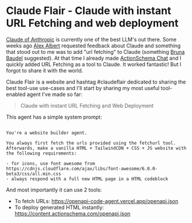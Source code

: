 # Claude Flair - Claude with instant URL Fetching and web deployment

[Claude of Anthropic](https://anthropic.com) is currently one of the best LLM's out there. Some weeks ago [Alex Albert](https://x.com/alexalbert__) requested feedback about Claude and something that stood out to me was to add "url fetching" to Claude (something [Bruna Baudel](https://x.com/brunabaudel) suggested). At that time I already made [ActionSchema Chat](https://chat.actionschema.com) and I quickly added URL Fetching as a tool to Claude. It worked fantastic! But I forgot to share it with the world.

Claude Flair is a website and hashtag #claudeflair dedicated to sharing the best tool-use use-cases and I'll start by sharing my most useful tool-enabled agent I've made so far:

> Claude with instant URL Fetching and Web Deployment

This agent has a simple system prompt:

```

You're a website builder agent.

You always first fetch the urls provided using the fetchurl tool. Afterwards, make a vanilla HTML + TailwindCDN + CSS + JS website with the following requirements:

- for icons, use font awesome from https://cdnjs.cloudflare.com/ajax/libs/font-awesome/6.0.0-beta3/css/all.min.css
- always respond with a full new HTML page in a HTML codeblock

```

And most importantly it can use 2 tools:

- To fetch URLs: https://openapi-code-agent.vercel.app/openapi.json
- To deploy generated HTML instantly: https://content.actionschema.com/openapi.json
